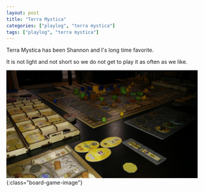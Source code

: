 ```yaml
---
layout: post
title: "Terra Mystica"
categories: ["playlog", "terra mystica"]
tags: ["playlog", "terra mystica"]
---
```


Terra Mystica has been Shannon and I's long time favorite. 

It is not light and not short so we do not get to play it as often as we like. 

![Terra Mystica](/assets/playlog/TerraMystica.jpg){:class="board-game-image"}
